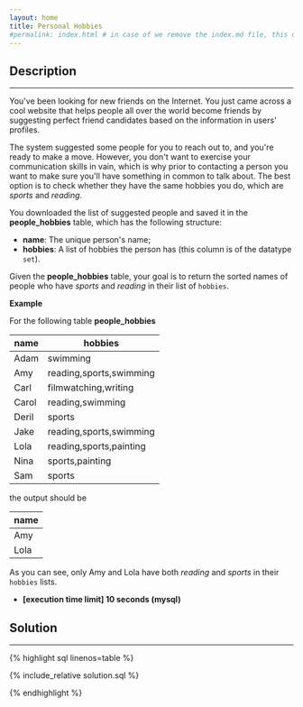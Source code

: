 ```yaml
---
layout: home
title: Personal Hobbies
#permalink: index.html # in case of we remove the index.md file, this doc will be the index page
---
```


<div class="row">
<div class="columnStmt" markdown="1">

## Description

---

You've been looking for new friends on the Internet. You just came across a cool website that helps people all over the world become friends by suggesting perfect friend candidates based on the information in users' profiles.

The system suggested some people for you to reach out to, and you're ready to make a move. However, you don't want to exercise your communication skills in vain, which is why prior to contacting a person you want to make sure you'll have something in common to talk about. The best option is to check whether they have the same hobbies you do, which are _sports_ and _reading_.

You downloaded the list of suggested people and saved it in the **people_hobbies** table, which has the following structure:

- **name**: The unique person's name;
- **hobbies**: A list of hobbies the person has (this column is of the datatype <code>set</code>).

Given the **people_hobbies** table, your goal is to return the sorted names of people who have _sports_ and _reading_ in their list of <code>hobbies</code>.

**Example**

For the following table **people_hobbies**

| name  | hobbies                 |
| ----- | ----------------------- |
| Adam  | swimming                |
| Amy   | reading,sports,swimming |
| Carl  | filmwatching,writing    |
| Carol | reading,swimming        |
| Deril | sports                  |
| Jake  | reading,sports,swimming |
| Lola  | reading,sports,painting |
| Nina  | sports,painting         |
| Sam   | sports                  |

the output should be

| name |
| ---- |
| Amy  |
| Lola |

As you can see, only Amy and Lola have both _reading_ and _sports_ in their <code>hobbies</code> lists.

- **[execution time limit] 10 seconds (mysql)**

</div>
<div class="columnSol" markdown="1">

## Solution

---

{% highlight sql linenos=table %}

{% include_relative solution.sql %}

{% endhighlight %}

</div>
</div>
